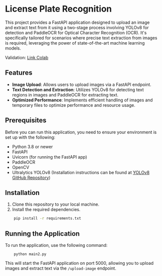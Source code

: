 # License Plate Recognition

This project provides a FastAPI application designed to upload an image and extract text from it using a two-stage process involving YOLOv8 for detection and PaddleOCR for Optical Character Recognition (OCR). It's specifically tailored for scenarios where precise text extraction from images is required, leveraging the power of state-of-the-art machine learning models.

Validation: [Link Colab](https://colab.research.google.com/drive/1XRvt1kLTq47-yJJTWL_KVn3lkMRHTOdB?usp=sharing)


## Features

- **Image Upload**: Allows users to upload images via a FastAPI endpoint.
- **Text Detection and Extraction**: Utilizes YOLOv8 for detecting text regions in images and PaddleOCR for extracting text.
- **Optimized Performance**: Implements efficient handling of images and temporary files to optimize performance and resource usage.

## Prerequisites

Before you can run this application, you need to ensure your environment is set up with the following:

- Python 3.8 or newer
- FastAPI
- Uvicorn (for running the FastAPI app)
- PaddleOCR
- OpenCV
- Ultralytics YOLOv8 (Installation instructions can be found at [YOLOv8 GitHub Repository](https://github.com/ultralytics/yolov8))

## Installation

1. Clone this repository to your local machine.
2. Install the required dependencies.
```bash
    pip install -r requirements.txt
```
## Running the Application

To run the application, use the following command:
```
    python main2.py
```

This will start the FastAPI application on port 5000, allowing you to upload images and extract text via the `/upload-image` endpoint.